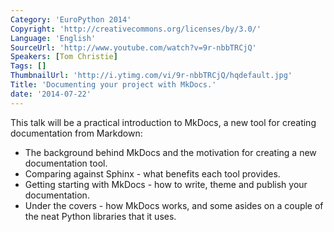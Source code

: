 ```yaml
---
Category: 'EuroPython 2014'
Copyright: 'http://creativecommons.org/licenses/by/3.0/'
Language: 'English'
SourceUrl: 'http://www.youtube.com/watch?v=9r-nbbTRCjQ'
Speakers: [Tom Christie]
Tags: []
ThumbnailUrl: 'http://i.ytimg.com/vi/9r-nbbTRCjQ/hqdefault.jpg'
Title: 'Documenting your project with MkDocs.'
date: '2014-07-22'
---
```

This talk will be a practical introduction to MkDocs, a new tool for creating documentation from Markdown:

* The background behind MkDocs and the motivation for creating a new documentation tool.
* Comparing against Sphinx - what benefits each tool provides.
* Getting starting with MkDocs - how to write, theme and publish your documentation.
* Under the covers - how MkDocs works, and some asides on a couple of the neat Python libraries that it uses.
